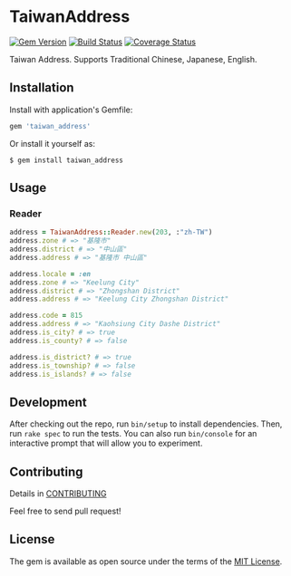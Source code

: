 # TaiwanAddress

[![Gem Version](https://badge.fury.io/rb/taiwan_address.svg)](https://badge.fury.io/rb/taiwan_address)
[![Build Status](https://travis-ci.org/ToUMenu/taiwan-address.svg?branch=master)](https://travis-ci.org/ToUMenu/taiwan-address)
[![Coverage Status](https://coveralls.io/repos/github/ToUMenu/taiwan-address/badge.svg?branch=master)](https://coveralls.io/github/ToUMenu/taiwan-address?branch=master)


Taiwan Address. Supports Traditional Chinese, Japanese, English.

## Installation

Install with application's Gemfile:

```ruby
gem 'taiwan_address'
```

Or install it yourself as:

```shell
$ gem install taiwan_address
```

## Usage

### Reader

```ruby
address = TaiwanAddress::Reader.new(203, :"zh-TW")
address.zone # => "基隆市"
address.district # => "中山區"
address.address # => "基隆市 中山區"

address.locale = :en
address.zone # => "Keelung City"
address.district # => "Zhongshan District"
address.address # => "Keelung City Zhongshan District"

address.code = 815
address.address # => "Kaohsiung City Dashe District"
address.is_city? # => true
address.is_county? # => false

address.is_district? # => true
address.is_township? # => false
address.is_islands? # => false
```

## Development

After checking out the repo, run `bin/setup` to install dependencies. Then, run `rake spec` to run the tests. You can also run `bin/console` for an interactive prompt that will allow you to experiment.


## Contributing

Details in [CONTRIBUTING](/CONTRIBUTING.md)

Feel free to send pull request!

## License

The gem is available as open source under the terms of the [MIT License](http://opensource.org/licenses/MIT).
